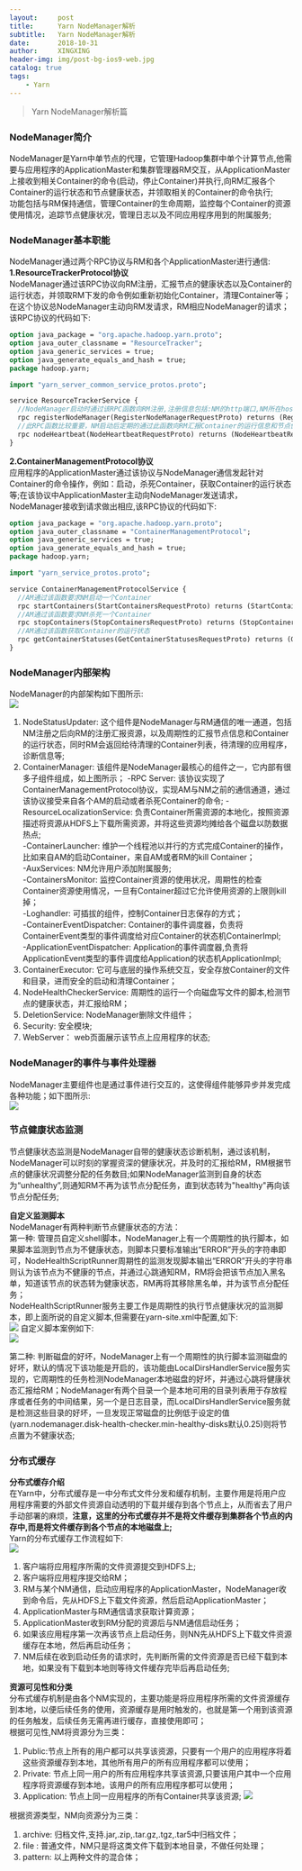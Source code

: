 ```yaml
---
layout:     post
title:      Yarn NodeManager解析
subtitle:   Yarn NodeManager解析
date:       2018-10-31
author:     XINGXING
header-img: img/post-bg-ios9-web.jpg
catalog: true
tags:
    - Yarn
---
```


>
>Yarn NodeManager解析篇
> 

### NodeManager简介
NodeManager是Yarn中单节点的代理，它管理Hadoop集群中单个计算节点,他需要与应用程序的ApplicationMaster和集群管理器RM交互，从ApplicationMaster上接收到相关Container的命令(启动，停止Container)并执行,向RM汇报各个Container的运行状态和节点健康状态，并领取相关的Container的命令执行;  
功能包括与RM保持通信，管理Container的生命周期，监控每个Container的资源使用情况，追踪节点健康状况，管理日志以及不同应用程序用到的附属服务;  

### NodeManager基本职能
NodeManager通过两个RPC协议与RM和各个ApplicationMaster进行通信:   
**1.ResourceTrackerProtocol协议**  
NodeManager通过该RPC协议向RM注册，汇报节点的健康状态以及Container的运行状态，并领取RM下发的命令例如重新初始化Container，清理Container等；在这个协议总NodeManager主动向RM发请求，RM相应NodeManager的请求；该RPC协议的代码如下:  
```protobuf
option java_package = "org.apache.hadoop.yarn.proto";
option java_outer_classname = "ResourceTracker";
option java_generic_services = true;
option java_generate_equals_and_hash = true;
package hadoop.yarn;

import "yarn_server_common_service_protos.proto";

service ResourceTrackerService {
  //NodeManager启动时通过该RPC函数向RM注册,注册信息包括:NM的http端口,NM所在host的RPC端口,该NM可分配的总资源
  rpc registerNodeManager(RegisterNodeManagerRequestProto) returns (RegisterNodeManagerResponseProto);
  //此RPC函数比较重要，NM启动后定期的通过此函数向RM汇报Container的运行信息和节点健康状况，并领取RM的命令，例如：kill掉一些Container
  rpc nodeHeartbeat(NodeHeartbeatRequestProto) returns (NodeHeartbeatResponseProto);
}
```

**2.ContainerManagementProtocol协议**   
应用程序的ApplicationMaster通过该协议与NodeManager通信发起针对Container的命令操作，例如：启动，杀死Container，获取Container的运行状态等;在该协议中ApplicationMaster主动向NodeManager发送请求，NodeManager接收到请求做出相应,该RPC协议的代码如下:  
```protobuf
option java_package = "org.apache.hadoop.yarn.proto";
option java_outer_classname = "ContainerManagementProtocol";
option java_generic_services = true;
option java_generate_equals_and_hash = true;
package hadoop.yarn;

import "yarn_service_protos.proto";

service ContainerManagementProtocolService {
  //AM通过该函数要求NM启动一个Container
  rpc startContainers(StartContainersRequestProto) returns (StartContainersResponseProto);
  //AM通过该函数要求NM杀死一个Container
  rpc stopContainers(StopContainersRequestProto) returns (StopContainersResponseProto);
  //AM通过该函数获取Container的运行状态
  rpc getContainerStatuses(GetContainerStatusesRequestProto) returns (GetContainerStatusesResponseProto);
}

```

### NodeManager内部架构  
NodeManager的内部架构如下图所示:  
![](https://ws2.sinaimg.cn/large/006tNbRwly1fwygnztgncj31g811egpb.jpg)  
1. NodeStatusUpdater: 这个组件是NodeManager与RM通信的唯一通道，包括NM注册之后向RM的注册汇报资源，以及周期性的汇报节点信息和Container的运行状态，同时RM会返回给待清理的Container列表，待清理的应用程序，诊断信息等;  
2. ContainerManager: 该组件是NodeManager最核心的组件之一，它内部有很多子组件组成，如上图所示；
-RPC Server: 该协议实现了ContainerManagementProtocol协议，实现AM与NM之前的通信通道，通过该协议接受来自各个AM的启动或者杀死Container的命令; 
-ResourceLocalizationService: 负责Container所需资源的本地化，按照资源描述将资源从HDFS上下载所需资源，并将这些资源均摊给各个磁盘以防数据热点;  
-ContainerLauncher: 维护一个线程池以并行的方式完成Container的操作，比如来自AM的启动Container，来自AM或者RM的kill Container；  
-AuxServices: NM允许用户添加附属服务;  
-ContainersMonitor: 监控Container资源的使用状况，周期性的检查Container资源使用情况，一旦有Container超过它允许使用资源的上限则kill掉；  
-Loghandler: 可插拔的组件，控制Container日志保存的方式；  
-ContainerEventDispatcher: Container的事件调度器，负责将ContainerEvent类型的事件调度给对应Container的状态机ContainerImpl;  
-ApplicationEventDispatcher: Application的事件调度器,负责将ApplicationEvent类型的事件调度给Application的状态机ApplicationImpl;  
3. ContainerExecutor: 它可与底层的操作系统交互，安全存放Container的文件和目录，进而安全的启动和清理Container；
4. NodeHealthCheckerService: 周期性的运行一个向磁盘写文件的脚本,检测节点的健康状态，并汇报给RM；  
5. DeletionService: NodeManager删除文件组件；  
6. Security: 安全模块;  
7. WebServer： web页面展示该节点上应用程序的状态;  



### NodeManager的事件与事件处理器 
NodeManager主要组件也是通过事件进行交互的，这使得组件能够异步并发完成各种功能；如下图所示:  
![](https://ws3.sinaimg.cn/large/006tNbRwly1fwzip0pg3gj31gm188td9.jpg)

### 节点健康状态监测
节点健康状态监测是NodeManager自带的健康状态诊断机制，通过该机制，NodeManager可以时刻的掌握资深的健康状况，并及时的汇报给RM，RM根据节点的健康状况调整分配的任务数目;如果NodeManager监测到自身的状态为“unhealthy”,则通知RM不再为该节点分配任务，直到状态转为"healthy"再向该节点分配任务;

**自定义监测脚本**   
NodeManager有两种判断节点健康状态的方法：  
第一种: 管理员自定义shell脚本，NodeManager上有一个周期性的执行脚本，如果脚本监测到节点为不健康状态，则脚本只要标准输出“ERROR”开头的字符串即可，NodeHealthScriptRunner周期性的监测发现脚本输出“ERROR”开头的字符串则认为该节点为不健康的节点，并通过心跳通知RM，RM将会把该节点加入黑名单，知道该节点的状态转为健康状态，RM再将其移除黑名单，并为该节点分配任务；  
NodeHealthScriptRunner服务主要工作是周期性的执行节点健康状况的监测脚本，即上面所说的自定义脚本,但需要在yarn-site.xml中配置,如下:  
![](https://ws2.sinaimg.cn/large/006tNbRwly1fwyihkm1gzj31fm0hmjvr.jpg)
自定义脚本案例如下:  
![](https://ws4.sinaimg.cn/large/006tNbRwly1fwyiicsulnj31go0f4q4w.jpg)

第二种: 判断磁盘的好坏，NodeManager上有一个周期性的执行脚本监测磁盘的好坏，默认的情况下该功能是开启的，该功能由LocalDirsHandlerService服务实现的，它周期性的任务检测NodeManager本地磁盘的好坏，并通过心跳将健康状态汇报给RM；NodeManager有两个目录一个是本地可用的目录列表用于存放程序或者任务的中间结果，另一个是日志目录，而LocalDirsHandlerService服务就是检测这些目录的好坏，一旦发现正常磁盘的比例低于设定的值(yarn.nodemanager.disk-health-checker.min-healthy-disks默认0.25)则将节点置为不健康状态;

### 分布式缓存
**分布式缓存介绍**  
在Yarn中，分布式缓存是一中分布式文件分发和缓存机制，主要作用是将用户应用程序需要的外部文件资源自动透明的下载并缓存到各个节点上，从而省去了用户手动部署的麻烦，**注意，这里的分布式缓存并不是将文件缓存到集群各个节点的内存中,而是将文件缓存到各个节点的本地磁盘上;**  
Yarn的分布式缓存工作流程如下:  
![](https://ws1.sinaimg.cn/large/006tNbRwly1fwzigj76l1j31j00uy0vv.jpg)
1. 客户端将应用程序所需的文件资源提交到HDFS上;
2. 客户端将应用程序提交给RM；
3. RM与某个NM通信，启动应用程序的ApplicationMaster，NodeManager收到命令后，先从HDFS上下载文件资源，然后启动ApplicationMaster；
4. ApplicationMaster与RM通信请求获取计算资源；
5. ApplicationMaster收到RM分配的资源后与NM通信启动任务；
6. 如果该应用程序第一次再该节点上启动任务，则NN先从HDFS上下载文件资源缓存在本地，然后再启动任务；
7. NM后续在收到启动任务的请求时，先判断所需的文件资源是否已经下载到本地，如果没有下载到本地则等待文件缓存完毕后再启动任务;

**资源可见性和分类**  
分布式缓存机制是由各个NM实现的，主要功能是将应用程序所需的文件资源缓存到本地，以便后续任务的使用，资源缓存是用时触发的，也就是第一个用到该资源的任务触发，后续任务无需再进行缓存，直接使用即可；  
根据可见性,NM将资源分为三类：  
1. Public:节点上所有的用户都可以共享该资源，只要有一个用户的应用程序将着这些资源缓存到本地，其他所有用户的所有应用程序都可以使用；
2. Private: 节点上同一用户的所有应用程序共享该资源,只要该用户其中一个应用程序将资源缓存到本地，该用户的所有应用程序都可以使用；
3. Application: 节点上同一应用程序的所有Container共享该资源;
![](https://ws4.sinaimg.cn/large/006tNbRwly1fwzj0izs48j31d20mawjs.jpg)

根据资源类型，NM向资源分为三类：  
1. archive: 归档文件,支持.jar,.zip,.tar.gz,.tgz,.tar5中归档文件；
2. file : 普通文件，NM只是将这类文件下载到本地目录，不做任何处理；
3. pattern: 以上两种文件的混合体；










